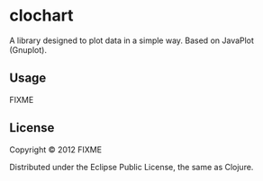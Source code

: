 # clochart

A library designed to plot data in a simple way. Based on JavaPlot (Gnuplot).

## Usage

FIXME

## License

Copyright © 2012 FIXME

Distributed under the Eclipse Public License, the same as Clojure.
